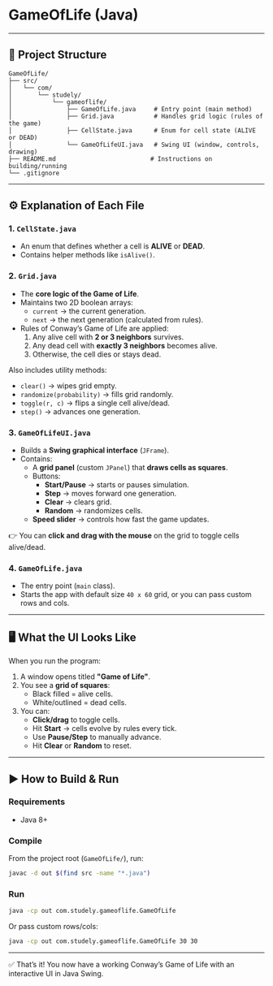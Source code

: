 
# GameOfLife (Java)

---

## 📂 Project Structure
```
GameOfLife/
├── src/
│   └── com/
│       └── studely/
│           └── gameoflife/
│               ├── GameOfLife.java     # Entry point (main method)
│               ├── Grid.java           # Handles grid logic (rules of the game)
│               ├── CellState.java      # Enum for cell state (ALIVE or DEAD)
│               └── GameOfLifeUI.java   # Swing UI (window, controls, drawing)
├── README.md                          # Instructions on building/running
└── .gitignore
```

---

## ⚙️ Explanation of Each File

### 1. `CellState.java`
- An enum that defines whether a cell is **ALIVE** or **DEAD**.
- Contains helper methods like `isAlive()`.

### 2. `Grid.java`
- The **core logic of the Game of Life**.
- Maintains two 2D boolean arrays:
  - `current` → the current generation.
  - `next` → the next generation (calculated from rules).
- Rules of Conway’s Game of Life are applied:
  1. Any alive cell with **2 or 3 neighbors** survives.
  2. Any dead cell with **exactly 3 neighbors** becomes alive.
  3. Otherwise, the cell dies or stays dead.

Also includes utility methods:
- `clear()` → wipes grid empty.
- `randomize(probability)` → fills grid randomly.
- `toggle(r, c)` → flips a single cell alive/dead.
- `step()` → advances one generation.

### 3. `GameOfLifeUI.java`
- Builds a **Swing graphical interface** (`JFrame`).
- Contains:
  - A **grid panel** (custom `JPanel`) that **draws cells as squares**.
  - Buttons:
    - **Start/Pause** → starts or pauses simulation.
    - **Step** → moves forward one generation.
    - **Clear** → clears grid.
    - **Random** → randomizes cells.
  - **Speed slider** → controls how fast the game updates.

👉 You can **click and drag with the mouse** on the grid to toggle cells alive/dead.

### 4. `GameOfLife.java`
- The entry point (`main` class).
- Starts the app with default size `40 x 60` grid, or you can pass custom rows and cols.

---

## 🖥️ What the UI Looks Like
When you run the program:
1. A window opens titled **"Game of Life"**.
2. You see a **grid of squares**:
   - Black filled = alive cells.
   - White/outlined = dead cells.
3. You can:
   - **Click/drag** to toggle cells.
   - Hit **Start** → cells evolve by rules every tick.
   - Use **Pause/Step** to manually advance.
   - Hit **Clear** or **Random** to reset.

---

## ▶️ How to Build & Run

### Requirements
- Java 8+

### Compile
From the project root (`GameOfLife/`), run:
```bash
javac -d out $(find src -name "*.java")
```

### Run
```bash
java -cp out com.studely.gameoflife.GameOfLife
```

Or pass custom rows/cols:
```bash
java -cp out com.studely.gameoflife.GameOfLife 30 30
```

---

✅ That’s it! You now have a working Conway’s Game of Life with an interactive UI in Java Swing.
